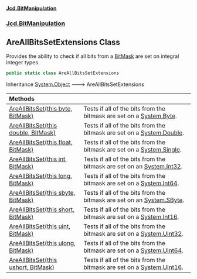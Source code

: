 #### [Jcd.BitManipulation](index.md 'index')
### [Jcd.BitManipulation](Jcd.BitManipulation.md 'Jcd.BitManipulation')

## AreAllBitsSetExtensions Class

Provides the ability to check if all bits from a [BitMask](Jcd.BitManipulation.BitMask.md 'Jcd.BitManipulation.BitMask') are set on integral integer types.

```csharp
public static class AreAllBitsSetExtensions
```

Inheritance [System.Object](https://docs.microsoft.com/en-us/dotnet/api/System.Object 'System.Object') &#129106; AreAllBitsSetExtensions

| Methods | |
| :--- | :--- |
| [AreAllBitsSet(this byte, BitMask)](Jcd.BitManipulation.AreAllBitsSetExtensions.AreAllBitsSet(thisbyte,Jcd.BitManipulation.BitMask).md 'Jcd.BitManipulation.AreAllBitsSetExtensions.AreAllBitsSet(this byte, Jcd.BitManipulation.BitMask)') | Tests if all of the bits from the bitmask are set on a [System.Byte](https://docs.microsoft.com/en-us/dotnet/api/System.Byte 'System.Byte'). |
| [AreAllBitsSet(this double, BitMask)](Jcd.BitManipulation.AreAllBitsSetExtensions.AreAllBitsSet(thisdouble,Jcd.BitManipulation.BitMask).md 'Jcd.BitManipulation.AreAllBitsSetExtensions.AreAllBitsSet(this double, Jcd.BitManipulation.BitMask)') | Tests if all of the bits from the bitmask are set on a [System.Double](https://docs.microsoft.com/en-us/dotnet/api/System.Double 'System.Double'). |
| [AreAllBitsSet(this float, BitMask)](Jcd.BitManipulation.AreAllBitsSetExtensions.AreAllBitsSet(thisfloat,Jcd.BitManipulation.BitMask).md 'Jcd.BitManipulation.AreAllBitsSetExtensions.AreAllBitsSet(this float, Jcd.BitManipulation.BitMask)') | Tests if all of the bits from the bitmask are set on a [System.Single](https://docs.microsoft.com/en-us/dotnet/api/System.Single 'System.Single'). |
| [AreAllBitsSet(this int, BitMask)](Jcd.BitManipulation.AreAllBitsSetExtensions.AreAllBitsSet(thisint,Jcd.BitManipulation.BitMask).md 'Jcd.BitManipulation.AreAllBitsSetExtensions.AreAllBitsSet(this int, Jcd.BitManipulation.BitMask)') | Tests if all of the bits from the bitmask are set on an [System.Int32](https://docs.microsoft.com/en-us/dotnet/api/System.Int32 'System.Int32'). |
| [AreAllBitsSet(this long, BitMask)](Jcd.BitManipulation.AreAllBitsSetExtensions.AreAllBitsSet(thislong,Jcd.BitManipulation.BitMask).md 'Jcd.BitManipulation.AreAllBitsSetExtensions.AreAllBitsSet(this long, Jcd.BitManipulation.BitMask)') | Tests if all of the bits from the bitmask are set on a [System.Int64](https://docs.microsoft.com/en-us/dotnet/api/System.Int64 'System.Int64'). |
| [AreAllBitsSet(this sbyte, BitMask)](Jcd.BitManipulation.AreAllBitsSetExtensions.AreAllBitsSet(thissbyte,Jcd.BitManipulation.BitMask).md 'Jcd.BitManipulation.AreAllBitsSetExtensions.AreAllBitsSet(this sbyte, Jcd.BitManipulation.BitMask)') | Tests if all of the bits from the bitmask are set on an [System.SByte](https://docs.microsoft.com/en-us/dotnet/api/System.SByte 'System.SByte'). |
| [AreAllBitsSet(this short, BitMask)](Jcd.BitManipulation.AreAllBitsSetExtensions.AreAllBitsSet(thisshort,Jcd.BitManipulation.BitMask).md 'Jcd.BitManipulation.AreAllBitsSetExtensions.AreAllBitsSet(this short, Jcd.BitManipulation.BitMask)') | Tests if all of the bits from the bitmask are set on a [System.Int16](https://docs.microsoft.com/en-us/dotnet/api/System.Int16 'System.Int16'). |
| [AreAllBitsSet(this uint, BitMask)](Jcd.BitManipulation.AreAllBitsSetExtensions.AreAllBitsSet(thisuint,Jcd.BitManipulation.BitMask).md 'Jcd.BitManipulation.AreAllBitsSetExtensions.AreAllBitsSet(this uint, Jcd.BitManipulation.BitMask)') | Tests if all of the bits from the bitmask are set on a [System.UInt32](https://docs.microsoft.com/en-us/dotnet/api/System.UInt32 'System.UInt32'). |
| [AreAllBitsSet(this ulong, BitMask)](Jcd.BitManipulation.AreAllBitsSetExtensions.AreAllBitsSet(thisulong,Jcd.BitManipulation.BitMask).md 'Jcd.BitManipulation.AreAllBitsSetExtensions.AreAllBitsSet(this ulong, Jcd.BitManipulation.BitMask)') | Tests if all of the bits from the bitmask are set on a [System.UInt64](https://docs.microsoft.com/en-us/dotnet/api/System.UInt64 'System.UInt64'). |
| [AreAllBitsSet(this ushort, BitMask)](Jcd.BitManipulation.AreAllBitsSetExtensions.AreAllBitsSet(thisushort,Jcd.BitManipulation.BitMask).md 'Jcd.BitManipulation.AreAllBitsSetExtensions.AreAllBitsSet(this ushort, Jcd.BitManipulation.BitMask)') | Tests if all of the bits from the bitmask are set on a [System.UInt16](https://docs.microsoft.com/en-us/dotnet/api/System.UInt16 'System.UInt16'). |
